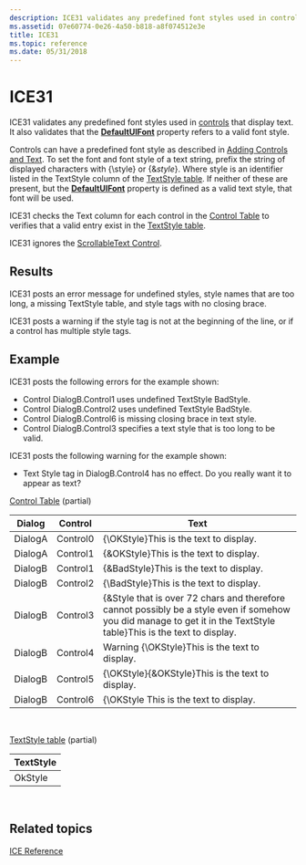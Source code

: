```yaml
---
description: ICE31 validates any predefined font styles used in controls that display text. It also validates that the DefaultUIFont property refers to a valid font style.
ms.assetid: 07e60774-0e26-4a50-b818-a8f074512e3e
title: ICE31
ms.topic: reference
ms.date: 05/31/2018
---
```


# ICE31

ICE31 validates any predefined font styles used in [controls](controls.md) that display text. It also validates that the [**DefaultUIFont**](defaultuifont.md) property refers to a valid font style.

Controls can have a predefined font style as described in [Adding Controls and Text](adding-controls-and-text.md). To set the font and font style of a text string, prefix the string of displayed characters with {\\style} or {&*style*}. Where style is an identifier listed in the TextStyle column of the [TextStyle table](textstyle-table.md). If neither of these are present, but the [**DefaultUIFont**](defaultuifont.md) property is defined as a valid text style, that font will be used.

ICE31 checks the Text column for each control in the [Control Table](control-table.md) to verifies that a valid entry exist in the [TextStyle table](textstyle-table.md).

ICE31 ignores the [ScrollableText Control](scrollabletext-control.md).

## Results

ICE31 posts an error message for undefined styles, style names that are too long, a missing TextStyle table, and style tags with no closing brace.

ICE31 posts a warning if the style tag is not at the beginning of the line, or if a control has multiple style tags.

## Example

ICE31 posts the following errors for the example shown:

-   Control DialogB.Control1 uses undefined TextStyle BadStyle.
-   Control DialogB.Control2 uses undefined TextStyle BadStyle.
-   Control DialogB.Control6 is missing closing brace in text style.
-   Control DialogB.Control3 specifies a text style that is too long to be valid.

ICE31 posts the following warning for the example shown:

-   Text Style tag in DialogB.Control4 has no effect. Do you really want it to appear as text?

[Control Table](control-table.md) (partial)



| Dialog  | Control  | Text                                                                                                                                                                |
|---------|----------|---------------------------------------------------------------------------------------------------------------------------------------------------------------------|
| DialogA | Control0 | {\\OKStyle}This is the text to display.                                                                                                                             |
| DialogA | Control1 | {&OKStyle}This is the text to display.                                                                                                                              |
| DialogB | Control1 | {&BadStyle}This is the text to display.                                                                                                                             |
| DialogB | Control2 | {\\BadStyle}This is the text to display.                                                                                                                            |
| DialogB | Control3 | {&Style that is over 72 chars and therefore cannot possibly be a style even if somehow you did manage to get it in the TextStyle table}This is the text to display. |
| DialogB | Control4 | Warning {\\OKStyle}This is the text to display.                                                                                                                     |
| DialogB | Control5 | {\\OKStyle}{&OKStyle}This is the text to display.                                                                                                                   |
| DialogB | Control6 | {\\OKStyle This is the text to display.                                                                                                                             |



 

[TextStyle table](textstyle-table.md) (partial)



| TextStyle |
|-----------|
| OkStyle   |



 

## Related topics

<dl> <dt>

[ICE Reference](ice-reference.md)
</dt> </dl>

 

 



